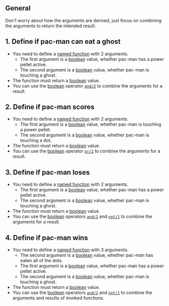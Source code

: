 ## General

Don't worry about how the arguments are derived, just focus on combining the arguments to return the intended result.

## 1. Define if pac-man can eat a ghost

- You need to define a [named function][named-function] with 2 arguments.
  - The first argument is a [boolean][boolean] value, whether pac-man has a power pellet active.
  - The second argument is a [boolean][boolean] value, whether pac-man is touching a ghost.
- The function must return a [boolean][boolean] value.
- You can use the [boolean][boolean] operator [`and/2`][boolean-function] to combine the arguments for a result.

## 2. Define if pac-man scores

- You need to define a [named function][named-function] with 2 arguments.
  - The first argument is a [boolean][boolean] value, whether pac-man is touching a power pellet.
  - The second argument is a [boolean][boolean] value, whether pac-man is touching a dot.
- The function must return a [boolean][boolean] value.
- You can use the [boolean][boolean] operator [`or/2`][boolean-function] to combine the arguments for a result.

## 3. Define if pac-man loses

- You need to define a [named function][named-function] with 2 arguments.
  - The first argument is a [boolean][boolean] value, whether pac-man has a power pellet active.
  - The second argument is a [boolean][boolean] value, whether pac-man is touching a ghost.
- The function must return a [boolean][boolean] value.
- You can use the [boolean][boolean] operators [`and/2`][boolean-function] and [`not/1`][boolean-function] to combine the arguments for a result.

## 4. Define if pac-man wins

- You need to define a [named function][named-function] with 3 arguments.
  - The second argument is a [boolean][boolean] value, whether pac-man has eaten all of the dots.
  - The first argument is a [boolean][boolean] value, whether pac-man has a power pellet active.
  - The second argument is a [boolean][boolean] value, whether pac-man is touching a ghost.
- The function must return a [boolean][boolean] value.
- You can use the [boolean][boolean] operators [`and/2`][boolean-function] and [`not/1`][boolean-function] to combine the arguments and results of invoked functions.

[named-function]: https://elixir-lang.org/getting-started/modules-and-functions.html#named-functions
[boolean]: https://elixir-lang.org/getting-started/basic-types.html#booleans
[boolean-function]: https://elixir-lang.org/getting-started/basic-operators.html
